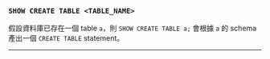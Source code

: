### `SHOW CREATE TABLE <TABLE_NAME>`

假設資料庫已存在一個 table `a`，則 `SHOW CREATE TABLE a;` 會根據 `a` 的 schema 產出一個 `CREATE TABLE` statement。

---
